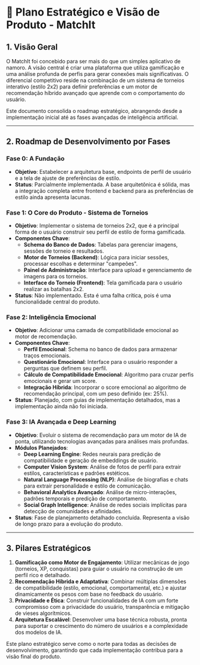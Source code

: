 # 📜 Plano Estratégico e Visão de Produto - MatchIt

## 1. Visão Geral

O MatchIt foi concebido para ser mais do que um simples aplicativo de namoro. A visão central é criar uma plataforma que utiliza gamificação e uma análise profunda de perfis para gerar conexões mais significativas. O diferencial competitivo reside na combinação de um sistema de torneios interativo (estilo 2x2) para definir preferências e um motor de recomendação híbrido avançado que aprende com o comportamento do usuário.

Este documento consolida o roadmap estratégico, abrangendo desde a implementação inicial até as fases avançadas de inteligência artificial.

---

## 2. Roadmap de Desenvolvimento por Fases

###  Fase 0: A Fundação
- **Objetivo**: Estabelecer a arquitetura base, endpoints de perfil de usuário e a tela de ajuste de preferências de estilo.
- **Status**: Parcialmente implementada. A base arquitetônica é sólida, mas a integração completa entre frontend e backend para as preferências de estilo ainda apresenta lacunas.

### Fase 1: O Core do Produto - Sistema de Torneios
- **Objetivo**: Implementar o sistema de torneios 2x2, que é a principal forma de o usuário construir seu perfil de estilo de forma gamificada.
- **Componentes Chave**:
    - **Schema do Banco de Dados**: Tabelas para gerenciar imagens, sessões de torneio e resultados.
    - **Motor de Torneios (Backend)**: Lógica para iniciar sessões, processar escolhas e determinar "campeões".
    - **Painel de Administração**: Interface para upload e gerenciamento de imagens para os torneios.
    - **Interface do Torneio (Frontend)**: Tela gamificada para o usuário realizar as batalhas 2x2.
- **Status**: Não implementado. Esta é uma falha crítica, pois é uma funcionalidade central do produto.

### Fase 2: Inteligência Emocional
- **Objetivo**: Adicionar uma camada de compatibilidade emocional ao motor de recomendação.
- **Componentes Chave**:
    - **Perfil Emocional**: Schema no banco de dados para armazenar traços emocionais.
    - **Questionário Emocional**: Interface para o usuário responder a perguntas que definem seu perfil.
    - **Cálculo de Compatibilidade Emocional**: Algoritmo para cruzar perfis emocionais e gerar um score.
    - **Integração Híbrida**: Incorporar o score emocional ao algoritmo de recomendação principal, com um peso definido (ex: 25%).
- **Status**: Planejado, com guias de implementação detalhados, mas a implementação ainda não foi iniciada.

### Fase 3: IA Avançada e Deep Learning
- **Objetivo**: Evoluir o sistema de recomendação para um motor de IA de ponta, utilizando tecnologias avançadas para análises mais profundas.
- **Módulos Planejados**:
    - **Deep Learning Engine**: Redes neurais para predição de compatibilidade e geração de embeddings de usuário.
    - **Computer Vision System**: Análise de fotos de perfil para extrair estilos, características e padrões estéticos.
    - **Natural Language Processing (NLP)**: Análise de biografias e chats para extrair personalidade e estilo de comunicação.
    - **Behavioral Analytics Avançado**: Análise de micro-interações, padrões temporais e predição de comportamento.
    - **Social Graph Intelligence**: Análise de redes sociais implícitas para detecção de comunidades e afinidades.
- **Status**: Fase de planejamento detalhado concluída. Representa a visão de longo prazo para a evolução do produto.

---

## 3. Pilares Estratégicos

1.  **Gamificação como Motor de Engajamento**: Utilizar mecânicas de jogo (torneios, XP, conquistas) para guiar o usuário na construção de um perfil rico e detalhado.
2.  **Recomendação Híbrida e Adaptativa**: Combinar múltiplas dimensões de compatibilidade (estilo, emocional, comportamental, etc.) e ajustar dinamicamente os pesos com base no feedback do usuário.
3.  **Privacidade e Ética**: Construir funcionalidades de IA com um forte compromisso com a privacidade do usuário, transparência e mitigação de vieses algorítmicos.
4.  **Arquitetura Escalável**: Desenvolver uma base técnica robusta, pronta para suportar o crescimento do número de usuários e a complexidade dos modelos de IA.

Este plano estratégico serve como o norte para todas as decisões de desenvolvimento, garantindo que cada implementação contribua para a visão final do produto.
